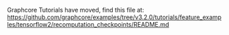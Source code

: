 Graphcore Tutorials have moved, find this file at:
https://github.com/graphcore/examples/tree/v3.2.0/tutorials/feature_examples/tensorflow2/recomputation_checkpoints/README.md
